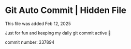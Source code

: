 # Git Auto Commit | Hidden File

This file was added Feb 12, 2025

Just for fun and keeping my daily git commit active 🤪

commit number: 337894
